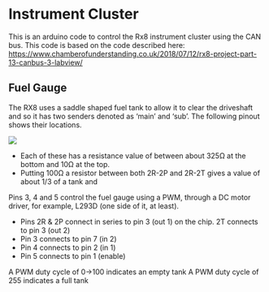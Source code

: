 # Instrument Cluster
This is an arduino code to control the Rx8 instrument cluster using the CAN bus.
This code is based on the code described here:
https://www.chamberofunderstanding.co.uk/2018/07/12/rx8-project-part-13-canbus-3-labview/

## Fuel Gauge
The RX8 uses a saddle shaped fuel tank to allow it to clear the driveshaft and so it has two senders denoted as ‘main’ and ‘sub’. The following pinout shows their locations.

![](https://www.chamberofunderstanding.co.uk/wp-content/uploads/2017/12/RX8-Cluster-Pinout.jpg)

 - Each of these  has a resistance value of between about 325Ω at the bottom and 10Ω at the top. 
 - Putting 100Ω a resistor between both 2R-2P and 2R-2T gives a value of about 1/3 of a tank and 
 
Pins 3, 4 and 5 control the fuel gauge using a PWM, through a DC motor driver, for example, L293D (one side of it, at least).

 - Pins 2R & 2P connect in series to pin 3 (out 1) on the chip. 2T connects to pin 3 (out 2)
 - Pin 3 connects to pin 7 (in 2)
 - Pin 4 connects to pin 2 (in 1)
 - Pin 5 connects to pin 1 (enable)

A PWM duty cycle of 0->100 indicates an empty tank
A PWM duty cycle of 255 indicates a full tank
